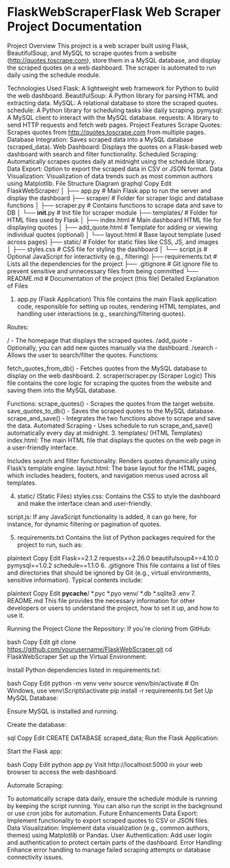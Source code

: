 # FlaskWebScraperFlask Web Scraper Project Documentation
Project Overview
This project is a web scraper built using Flask, BeautifulSoup, and MySQL to scrape quotes from a website (http://quotes.toscrape.com), store them in a MySQL database, and display the scraped quotes on a web dashboard. The scraper is automated to run daily using the schedule module.

Technologies Used
Flask: A lightweight web framework for Python to build the web dashboard.
BeautifulSoup: A Python library for parsing HTML and extracting data.
MySQL: A relational database to store the scraped quotes.
schedule: A Python library for scheduling tasks like daily scraping.
pymysql: A MySQL client to interact with the MySQL database.
requests: A library to send HTTP requests and fetch web pages.
Project Features
Scrape Quotes: Scrapes quotes from http://quotes.toscrape.com from multiple pages.
Database Integration: Saves scraped data into a MySQL database (scraped_data).
Web Dashboard: Displays the quotes on a Flask-based web dashboard with search and filter functionality.
Scheduled Scraping: Automatically scrapes quotes daily at midnight using the schedule library.
Data Export: Option to export the scraped data in CSV or JSON format.
Data Visualization: Visualization of data trends such as most common authors using Matplotlib.
File Structure Diagram
graphql
Copy
Edit
FlaskWebScraper/
│
├── app.py               # Main Flask app to run the server and display the dashboard
├── scraper/             # Folder for scraper logic and database functions
│   ├── scraper.py       # Contains functions to scrape data and save to DB
│   └── __init__.py      # Init file for scraper module
├── templates/           # Folder for HTML files used by Flask
│   ├── index.html       # Main dashboard HTML file for displaying quotes
│   ├── add_quote.html   # Template for adding or viewing individual quotes (optional)
│   └── layout.html      # Base layout template (used across pages)
├── static/              # Folder for static files like CSS, JS, and images
│   ├── styles.css       # CSS file for styling the dashboard
│   └── script.js        # Optional JavaScript for interactivity (e.g., filtering)
├── requirements.txt     # Lists all the dependencies for the project
├── .gitignore           # Git ignore file to prevent sensitive and unnecessary files from being committed
└── README.md            # Documentation of the project (this file)
Detailed Explanation of Files
1. app.py (Flask Application)
This file contains the main Flask application code, responsible for setting up routes, rendering HTML templates, and handling user interactions (e.g., searching/filtering quotes).

Routes:

/ - The homepage that displays the scraped quotes.
/add_quote - Optionally, you can add new quotes manually via the dashboard.
/search - Allows the user to search/filter the quotes.
Functions:

fetch_quotes_from_db() - Fetches quotes from the MySQL database to display on the web dashboard.
2. scraper/scraper.py (Scraper Logic)
This file contains the core logic for scraping the quotes from the website and saving them into the MySQL database.

Functions:
scrape_quotes() - Scrapes the quotes from the target website.
save_quotes_to_db() - Saves the scraped quotes to the MySQL database.
scrape_and_save() - Integrates the two functions above to scrape and save the data.
Automated Scraping - Uses schedule to run scrape_and_save() automatically every day at midnight.
3. templates/ (HTML Templates)
index.html: The main HTML file that displays the quotes on the web page in a user-friendly interface.

Includes search and filter functionality.
Renders quotes dynamically using Flask’s template engine.
layout.html: The base layout for the HTML pages, which includes headers, footers, and navigation menus used across all templates.

4. static/ (Static Files)
styles.css: Contains the CSS to style the dashboard and make the interface clean and user-friendly.

script.js: If any JavaScript functionality is added, it can go here, for instance, for dynamic filtering or pagination of quotes.

5. requirements.txt
Contains the list of Python packages required for the project to run, such as:

plaintext
Copy
Edit
Flask==2.1.2
requests==2.26.0
beautifulsoup4==4.10.0
pymysql==1.0.2
schedule==1.1.0
6. .gitignore
This file contains a list of files and directories that should be ignored by Git (e.g., virtual environments, sensitive information). Typical contents include:

plaintext
Copy
Edit
__pycache__/
*.pyc
*.pyo
venv/
*.db
*.sqlite3
.env
7. README.md
This file provides the necessary information for other developers or users to understand the project, how to set it up, and how to use it.

Running the Project
Clone the Repository: If you're cloning from GitHub:

bash
Copy
Edit
git clone https://github.com/yourusername/FlaskWebScraper.git
cd FlaskWebScraper
Set up the Virtual Environment:

Install Python dependencies listed in requirements.txt:

bash
Copy
Edit
python -m venv venv
source venv/bin/activate   # On Windows, use venv\Scripts\activate
pip install -r requirements.txt
Set Up MySQL Database:

Ensure MySQL is installed and running.

Create the database:

sql
Copy
Edit
CREATE DATABASE scraped_data;
Run the Flask Application:

Start the Flask app:

bash
Copy
Edit
python app.py
Visit http://localhost:5000 in your web browser to access the web dashboard.

Automate Scraping:

To automatically scrape data daily, ensure the schedule module is running by keeping the script running. You can also run the script in the background or use cron jobs for automation.
Future Enhancements
Data Export: Implement functionality to export scraped quotes to CSV or JSON files.
Data Visualization: Implement data visualization (e.g., common authors, themes) using Matplotlib or Pandas.
User Authentication: Add user login and authentication to protect certain parts of the dashboard.
Error Handling: Enhance error handling to manage failed scraping attempts or database connectivity issues.
